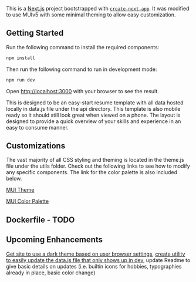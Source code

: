 This is a [Next.js](https://nextjs.org/) project bootstrapped with [`create-next-app`](https://github.com/vercel/next.js/tree/canary/packages/create-next-app). It was modified to use MUIv5 with some minimal theming to allow easy customization.

## Getting Started

Run the following command to install the required components:

```bash
npm install
```

Then run the following command to run in development mode:

```bash
npm run dev
```

Open [http://localhost:3000](http://localhost:3000) with your browser to see the result.

This is designed to be an easy-start resume template with all data hosted locally in data.js file under the api directory. This template is also mobile ready so it should still look great when viewed on a phone. The layout is designed to provide a quick overview of your skills and experience in an easy to consume manner.

## Customizations

The vast majority of all CSS styling and theming is located in the theme.js file under the utils folder. Check out the following links to see how to modify any specific components. The link for the color palette is also included below.

[MUI Theme](https://mui.com/material-ui/customization/theming/)

[MUI Color Palette](https://mui.com/material-ui/customization/color/)

## Dockerfile - TODO

## Upcoming Enhancements

[Get site to use a dark theme based on user browser settings](https://mui.com/material-ui/customization/dark-mode/), [create utility to easily update the data.js file that only shows up in dev](https://dev.to/tylerlwsmith/development-only-pages-in-nextjs-4fgo), update Readme to give basic details on updates (i.e. builtin icons for hobbies, typographies already in place, basic color change)
